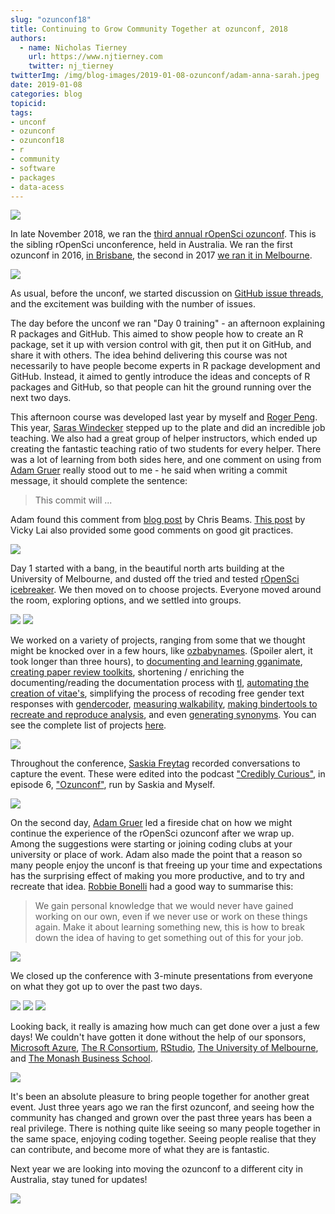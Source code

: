 ```yaml
---
slug: "ozunconf18"
title: Continuing to Grow Community Together at ozunconf, 2018
authors:
  - name: Nicholas Tierney
    url: https://www.njtierney.com
    twitter: nj_tierney
twitterImg: /img/blog-images/2019-01-08-ozunconf/adam-anna-sarah.jpeg
date: 2019-01-08
categories: blog
topicid: 
tags:
- unconf
- ozunconf
- ozunconf18
- r
- community
- software
- packages
- data-acess
---
```


![](/img/blog-images/2019-01-08-ozunconf/melb-logo.png)

In late November 2018, we ran the [third annual rOpenSci ozunconf](http://ozunconf18.ropensci.org). This is the sibling rOpenSci unconference, held in Australia. We ran the first ozunconf in 2016, [in Brisbane](ropensci.org/blog/2016/06/16/au-unconf), the second in 2017 [we ran it in Melbourne](ropensci.org/blog/2017/10/31/ozunconf2017).

![](/img/blog-images/2019-01-08-ozunconf/adam-anna-sarah.jpeg)

As usual, before the unconf, we started discussion on [GitHub issue threads](https://github.com/ropensci/ozunconf18/issues), 
and the excitement was building with the number of issues.

The day before the unconf we ran "Day 0 training" - an afternoon explaining R packages and GitHub. This aimed to show people how to create an R package, set it up with version control with git, then put it on GitHub, and share it with others. The idea behind delivering this course was not necessarily to have people become experts in R package development and GitHub. Instead, it aimed to gently introduce the ideas and concepts of R packages and GitHub, so that people can hit the ground running over the next two days.

This afternoon course was developed last year by myself and [Roger Peng](https://twitter.com/rdpeng). This year, [Saras Windecker](https://twitter.com/smwindecker) stepped up to the plate and did an incredible job teaching. We also had a great group of helper instructors, which ended up creating the fantastic teaching ratio of two students for every helper. There was a lot of learning from both sides here, and one comment on using from [Adam Gruer](https://twitter.com/AdamGruer) really stood out to me - he said when writing a commit message, it should complete the sentence:

> This commit will ...

Adam found this comment from [blog post](https://chris.beams.io/posts/git-commit/) by Chris Beams. [This post](https://vickylai.com/verbose/git-commit-practices-your-future-self-will-thank-you-for/) by Vicky Lai also provided some good comments on good git practices.

![](/img/blog-images/2019-01-08-ozunconf/saras-felix-miles.jpeg)

Day 1 started with a bang, in the beautiful north arts building at the University of Melbourne, and dusted off the tried and tested [rOpenSci icebreaker](https://ropensci.org/blog/2018/11/01/icebreaker/). We then moved on to choose projects. Everyone moved around the room, exploring options, and we settled into groups.

![](/img/blog-images/2019-01-08-ozunconf/amy-thomas-mark-nick-laura-mike.jpeg)
![](/img/blog-images/2019-01-08-ozunconf/anna-saskia-robbie.jpeg)

We worked on a variety of projects, ranging from some that we thought might be knocked over in a few hours, like [ozbabynames](https://github.com/ropenscilabs/ozbabynames). (Spoiler alert, it took longer than three hours), to [documenting and learning gganimate](https://github.com/ropenscilabs/learngganimate), [creating paper review toolkits](https://github.com/ropenscilabs/reviewer), shortening / enriching the documenting/reading the documentation process with [tl](https://github.com/ropenscilabs/tl), [automating the creation of vitae's](https://github.com/ropenscilabs/vitae), simplifying the process of recoding free gender text responses with [gendercoder](https://github.com/ropenscilabs/gendercoder), [measuring walkability](https://github.com/ropenscilabs/rwalkable), [making bindertools to recreate and reproduce analysis](https://github.com/ropenscilabs/bindertools), and even [generating synonyms](https://github.com/ropenscilabs/syn). You can see the complete list of projects [here](http://ozunconf18.ropensci.org/projects/).

![](/img/blog-images/2019-01-08-ozunconf/mitch-rob-emi.jpeg)

Throughout the conference, [Saskia Freytag](https://twitter.com/trashystats) recorded conversations to capture the event. These were edited into the podcast ["Credibly Curious"](https://soundcloud.com/crediblycurious), in episode 6, ["Ozunconf"](https://soundcloud.com/crediblycurious/episode-6-oz-unconf), run by Saskia and Myself.

![](/img/blog-images/2019-01-08-ozunconf/jess-saskia.jpeg)

On the second day, [Adam Gruer](https://twitter.com/AdamGruer) led a fireside chat on how we might continue the experience of the rOpenSci ozunconf after we wrap up. Among the suggestions were starting or joining coding clubs at your university or place of work. Adam also made the point that a reason so many people enjoy the unconf is that freeing up your time and expectations has the surprising effect of making you more productive, and to try and recreate that idea. [Robbie Bonelli](https://twitter.com/robbie_bonelli) had a good way to summarise this:

> We gain personal knowledge that we would never have gained working on our own, even if we never use or work on these things again. Make it about learning something new, this is how to break down the idea of having to get something out of this for your job.

![](/img/blog-images/2019-01-08-ozunconf/danielle-robbie.jpeg)

We closed up the conference with 3-minute presentations from everyone on what they got up to over the past two days. 

![](/img/blog-images/2019-01-08-ozunconf/thomas-dan-mathew.jpeg)
![](/img/blog-images/2019-01-08-ozunconf/roni-peggy.jpeg)
![](/img/blog-images/2019-01-08-ozunconf/group-watching-pres.jpeg)

Looking back, it really is amazing how much can get done over a just a few days!  We couldn't have gotten it done without the help of our sponsors, [Microsoft Azure](https://azure.microsoft.com/en-us/), [The R Consortium](https://www.r-consortium.org/), [RStudio](https://rstudio.com), [The University of Melbourne](https://www.unimelb.edu.au/), and [The Monash Business School](https://www.monash.edu/business).

![](/img/blog-images/2019-01-08-ozunconf/saskia.jpeg)

It's been an absolute pleasure to bring people together for another great event. Just three years ago we ran the first ozunconf, and seeing how the community has changed and grown over the past three years has been a real privilege. There is nothing quite like seeing so many people together in the same space, enjoying coding together. Seeing people realise that they can contribute, and become more of what they are is fantastic.

Next year we are looking into moving the ozunconf to a different city in Australia, stay tuned for updates!

![](/img/blog-images/2019-01-08-ozunconf/fun-group-shot.jpeg)


